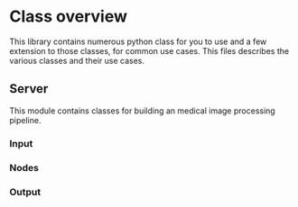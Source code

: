 # Class overview

This library contains numerous python class for you to use and a few extension to those classes, for common use cases. This files describes the various classes and their use cases.

## Server 

This module contains classes for building an medical image processing pipeline.

### Input

### Nodes

### Output

